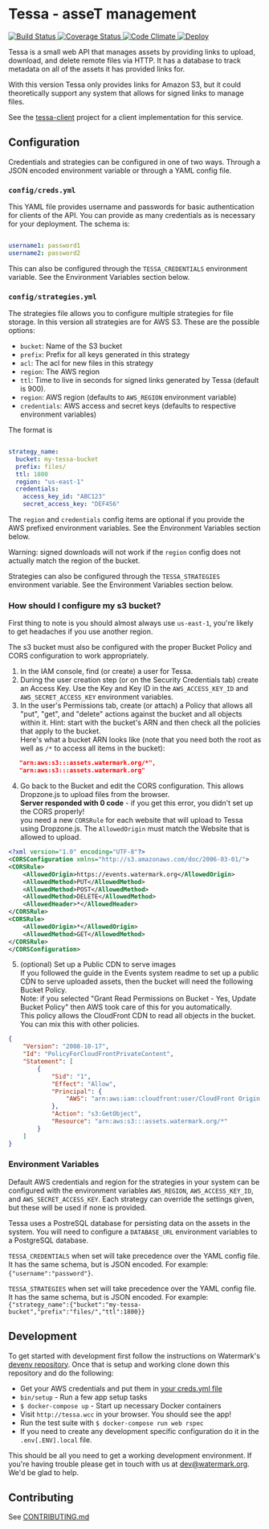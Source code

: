 # Tessa - asseT management

[ ![Build Status][3]    ][4]
[ ![Coverage Status][5] ][6]
[ ![Code Climate][7]    ][8]
[![Deploy](https://www.herokucdn.com/deploy/button.svg)](https://heroku.com/deploy?template=https://github.com/watermarkchurch/tessa)

Tessa is a small web API that manages assets by providing links to
upload, download, and delete remote files via HTTP. It has a database to
track metadata on all of the assets it has provided links for.

With this version Tessa only provides links for Amazon S3, but it could
theoretically support any system that allows for signed links to manage
files.

See the [tessa-client][tessa-client] project for a client implementation
for this service.

[tessa-client]: https://github.com/watermarkchurch/tessa-client

## Configuration

Credentials and strategies can be configured in one of two ways. Through
a JSON encoded environment variable or through a YAML config file.

### `config/creds.yml`

This YAML file provides username and passwords for basic authentication
for clients of the API. You can provide as many credentials as is
necessary for your deployment. The schema is:

```yaml

username1: password1
username2: password2

```

This can also be configured through the `TESSA_CREDENTIALS` environment
variable. See the Environment Variables section below.

### `config/strategies.yml`

The strategies file allows you to configure multiple strategies for file
storage. In this version all strategies are for AWS S3. These are the
possible options:

* `bucket`: Name of the S3 bucket
* `prefix`: Prefix for all keys generated in this strategy
* `acl`: The acl for new files in this strategy
* `region`: The AWS region
* `ttl`: Time to live in seconds for signed links generated by Tessa
  (default is 900).
* `region`: AWS region (defaults to `AWS_REGION` environment variable)
* `credentials`: AWS access and secret keys (defaults to respective
  environment variables)

The format is

```yaml

strategy_name:
  bucket: my-tessa-bucket
  prefix: files/
  ttl: 1800
  region: "us-east-1"
  credentials:
    access_key_id: "ABC123"
    secret_access_key: "DEF456"

```

The `region` and `credentials` config items are optional if you provide
the AWS prefixed environment variables. See the Environment Variables
section below.

Warning: signed downloads will not work if the `region` config does not actually
match the region of the bucket.

Strategies can also be configured through the `TESSA_STRATEGIES`
environment variable. See the Environment Variables section below.

### How should I configure my s3 bucket?

First thing to note is you should almost always use `us-east-1`, you're likely
to get headaches if you use another region.

The s3 bucket must also be configured with the proper Bucket Policy and CORS configuration
to work appropriately.

1. In the IAM console, find (or create) a user for Tessa.
2. During the user creation step (or on the Security Credentials tab) create an
   Access Key.  Use the Key and Key ID in the `AWS_ACCESS_KEY_ID` and `AWS_SECRET_ACCESS_KEY`
   environment variables.
3. In the user's Permissions tab, create (or attach) a Policy that allows all
   "put", "get", and "delete" actions against the bucket and all objects within it.
   Hint: start with the bucket's ARN and then check all the policies that apply to the bucket.  
   Here's what a bucket ARN looks like (note that you need both the root as well
   as `/*` to access all items in the bucket):
```json
   "arn:aws:s3:::assets.watermark.org/*",
   "arn:aws:s3:::assets.watermark.org"
```
4. Go back to the Bucket and edit the CORS configuration.  This allows Dropzone.js
   to upload files from the browser.  
   **Server responded with 0 code** - if you get this error, you didn't set up the
   CORS properly!  
   you need a new `CORSRule` for each website that will upload to Tessa using
   Dropzone.js.  The `AllowedOrigin` must match the Website that is allowed to
   upload.
```xml
<?xml version="1.0" encoding="UTF-8"?>
<CORSConfiguration xmlns="http://s3.amazonaws.com/doc/2006-03-01/">
<CORSRule>
    <AllowedOrigin>https://events.watermark.org</AllowedOrigin>
    <AllowedMethod>PUT</AllowedMethod>
    <AllowedMethod>POST</AllowedMethod>
    <AllowedMethod>DELETE</AllowedMethod>
    <AllowedHeader>*</AllowedHeader>
</CORSRule>
<CORSRule>
    <AllowedOrigin>*</AllowedOrigin>
    <AllowedMethod>GET</AllowedMethod>
</CORSRule>
</CORSConfiguration>
```
5. (optional) Set up a Public CDN to serve images  
   If you followed the guide in the Events system readme to set up a public
   CDN to serve uploaded assets, then the bucket will need the following Bucket Policy.  
   Note: if you selected "Grant Read Permissions on Bucket - Yes, Update Bucket Policy"
   then AWS took care of this for you automatically.  
   This policy allows the CloudFront CDN to read all objects in the bucket.  You
   can mix this with other policies.
```json
{
    "Version": "2008-10-17",
    "Id": "PolicyForCloudFrontPrivateContent",
    "Statement": [
        {
            "Sid": "1",
            "Effect": "Allow",
            "Principal": {
                "AWS": "arn:aws:iam::cloudfront:user/CloudFront Origin Access Identity xxxxxx"
            },
            "Action": "s3:GetObject",
            "Resource": "arn:aws:s3:::assets.watermark.org/*"
        }
    ]
}
```

### Environment Variables

Default AWS credentials and region for the strategies in your system can
be configured with the environment variables `AWS_REGION`,
`AWS_ACCESS_KEY_ID`, and `AWS_SECRET_ACCESS_KEY`. Each strategy can
override the settings given, but these will be used if none is provided.

Tessa uses a PostreSQL database for persisting data on the assets in the
system. You will need to configure a `DATABASE_URL` environment
variables to a PostgreSQL database.

`TESSA_CREDENTIALS` when set will take precedence over the YAML config
file. It has the same schema, but is JSON encoded. For example:
`{"username":"password"}`.

`TESSA_STRATEGIES` when set will take precedence over the YAML config
file. It has the same schema, but is JSON encoded. For example:
`{"strategy_name":{"bucket":"my-tessa-bucket","prefix":"files/","ttl":1800}}`

## Development

To get started with development first follow the instructions on
Watermark's [devenv repository][9]. Once that is setup and working clone
down this repository and do the following:

- Get your AWS credentials and put them in [your creds.yml file](#Configuration)
- `bin/setup` - Run a few app setup tasks
- `$ docker-compose up` - Start up necessary Docker containers
- Visit `http://tessa.wcc` in your browser. You should see the app!
- Run the test suite with `$ docker-compose run web rspec`
- If you need to create any development specific configuration do it in
  the `.env[.ENV].local` file.

This should be all you need to get a working development environment. If
you're having trouble please get in touch with us at dev@watermark.org.
We'd be glad to help.

## Contributing

See [CONTRIBUTING.md][contributing]

[contributing]: https://github.com/watermarkchurch/tessa/blob/master/CONTRIBUTING.md

[0]: https://github.com/watermarkchurch/tessa
[1]: https://img.shields.io/gem/v/tessa.svg?style=flat
[2]: http://rubygems.org/gems/tessa "Gem Version"
[3]: https://img.shields.io/travis/watermarkchurch/tessa/master.svg?style=flat
[4]: https://travis-ci.org/watermarkchurch/tessa "Build Status"
[5]: https://codeclimate.com/github/watermarkchurch/tessa/badges/coverage.svg
[6]: https://codeclimate.com/github/watermarkchurch/tessa "Coverage Status"
[7]: https://img.shields.io/codeclimate/github/watermarkchurch/tessa.svg?style=flat
[8]: https://codeclimate.com/github/watermarkchurch/tessa "Code Climate"
[9]: https://github.com/watermarkchurch/devenv
